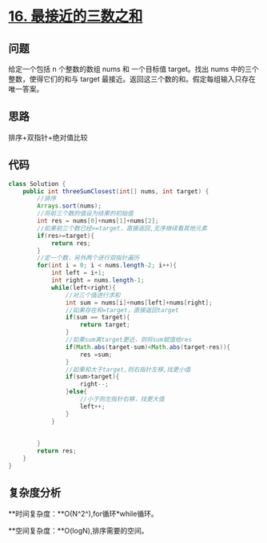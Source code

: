 # [16. 最接近的三数之和](https://leetcode-cn.com/problems/3sum-closest/)

## 问题

给定一个包括 n 个整数的数组 nums 和 一个目标值 target。找出 nums 中的三个整数，使得它们的和与 target 最接近。返回这三个数的和。假定每组输入只存在唯一答案。

## 思路

排序+双指针+绝对值比较

## 代码

```java
class Solution {
    public int threeSumClosest(int[] nums, int target) {
        //排序
        Arrays.sort(nums);
        //将前三个数的值设为结果的初始值
        int res = nums[0]+nums[1]+nums[2];
        //如果前三个数已经>=target，直接返回,无序继续看其他元素
        if(res>=target){
            return res;
        }
        //定一个数，另外两个进行双指针遍历
        for(int i = 0; i < nums.length-2; i++){
            int left = i+1;
            int right = nums.length-1;
            while(left<right){
                //对三个值进行求和
                int sum = nums[i]+nums[left]+nums[right];
                //如果存在和=target，直接返回target
                if(sum == target){
                    return target;
                }
                //如果sum离target更近，则将sum赋值给res 
                if(Math.abs(target-sum)<Math.abs(target-res)){
                    res =sum;
                }
                //如果和大于target,则右指针左移,找更小值
                if(sum>target){
                    right--;
                }else{
                    //小于则左指针右移，找更大值
                    left++;
                }
            }
            
     
        }
        return res;
    }
}
```

## 复杂度分析

**时间复杂度：**O(N^2^),for循环*while循环。

**空间复杂度：**O(logN),排序需要的空间。